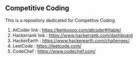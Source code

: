 ## Competitive Coding

This is a repository dedicated for Competitve Coding

1. AtCoder link : https://kenkoooo.com/atcoder#/table/
2. Hackerrank link : https://www.hackerrank.com/dashboard
3. HackerEarth : https://www.hackerearth.com/challenges/
4. LeetCode : https://leetcode.com/
5. CodeChef : https://www.codechef.com/
